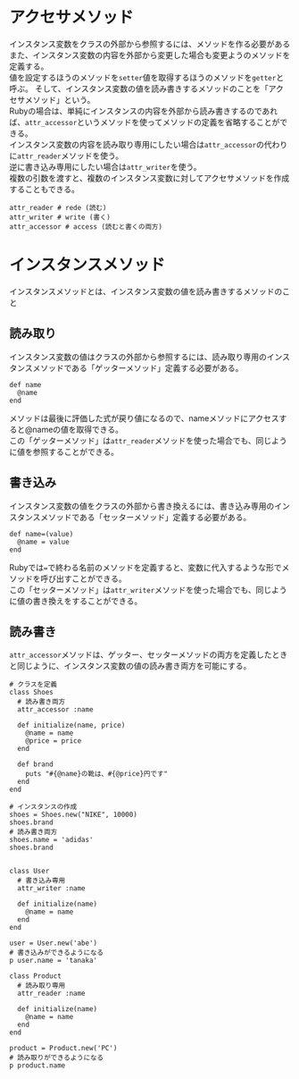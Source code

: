 # アクセサメソッド
インスタンス変数をクラスの外部から参照するには、メソッドを作る必要がある<br>
また、インスタンス変数の内容を外部から変更した場合も変更ようのメソッドを定義する。<br>
値を設定するほうのメソッドを`setter`値を取得するほうのメソッドを`getter`と呼ぶ。
そして、インスタンス変数の値を読み書きするメソッドのことを「アクセサメソッド」という。<br>
Rubyの場合は、単純にインスタンスの内容を外部から読み書きするのであれば、`attr_accessor`というメソッドを使ってメソッドの定義を省略することができる。<br>
インスタンス変数の内容を読み取り専用にしたい場合は`attr_accessor`の代わりに`attr_reader`メソッドを使う。<br>
逆に書き込み専用にしたい場合は`attr_writer`を使う。<br>
複数の引数を渡すと、複数のインスタンス変数に対してアクセサメソッドを作成することもできる。

```
attr_reader # rede (読む)
attr_writer # write (書く)
attr_accessor # access (読むと書くの両方)
```

# インスタンスメソッド
インスタンスメソッドとは、インスタンス変数の値を読み書きするメソッドのこと
## 読み取り
インスタンス変数の値はクラスの外部から参照するには、読み取り専用のインスタンスメソッドである「ゲッターメソッド」定義する必要がある。
```
def name
  @name
end
```
メソッドは最後に評価した式が戻り値になるので、nameメソッドにアクセスすると@nameの値を取得できる。<br>
この「ゲッターメソッド」は`attr_reader`メソッドを使った場合でも、同じように値を参照することができる。

## 書き込み
インスタンス変数の値をクラスの外部から書き換えるには、書き込み専用のインスタンスメソッドである「セッターメソッド」定義する必要がある。
```
def name=(value)
  @name = value
end
```
Rubyでは`=`で終わる名前のメソッドを定義すると、変数に代入するような形でメソッドを呼び出すことができる。<br>
この「セッターメソッド」は`attr_writer`メソッドを使った場合でも、同じように値の書き換えをすることができる。

## 読み書き
`attr_accessor`メソッドは、ゲッター、セッターメソッドの両方を定義したときと同じように、インスタンス変数の値の読み書き両方を可能にする。

```
# クラスを定義
class Shoes
  # 読み書き両方
  attr_accessor :name

  def initialize(name, price)
    @name = name
    @price = price
  end

  def brand
    puts "#{@name}の靴は、#{@price}円です"
  end
end

# インスタンスの作成
shoes = Shoes.new("NIKE", 10000)
shoes.brand
# 読み書き両方
shoes.name = 'adidas'
shoes.brand


class User
  # 書き込み専用
  attr_writer :name

  def initialize(name)
    @name = name
  end 
end

user = User.new('abe')
# 書き込みができるようになる
p user.name = 'tanaka'

class Product
  # 読み取り専用
  attr_reader :name

  def initialize(name)
    @name = name
  end
end

product = Product.new('PC')
# 読み取りができるようになる
p product.name
```
